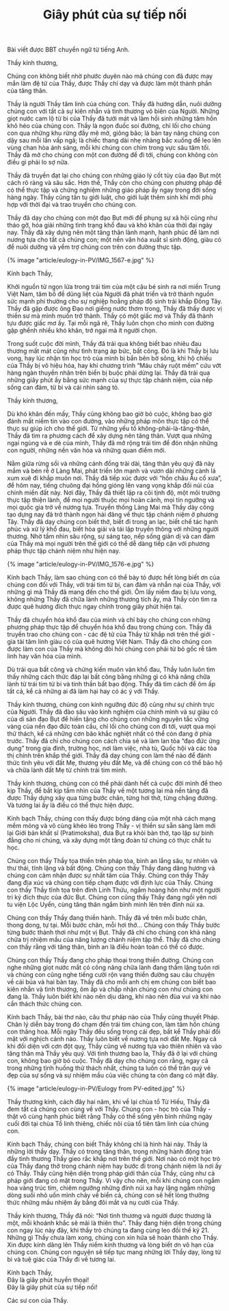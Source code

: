 ﻿---
title: Giây phút của sự tiếp nối

---

<p class="editors-note">Bài viết được BBT chuyển ngữ từ tiếng Anh.</p>

<p class="noIndent">Thầy kính thương,</p>

Chúng con không biết nhờ phước duyên nào mà chúng con đã được may mắn làm đệ tử của Thầy, được Thầy chỉ dạy và được làm một thành phần của tăng thân.

Thầy là người Thầy tâm linh của chúng con. Thầy đã hướng dẫn, nuôi dưỡng chúng con với tất cả sự kiên nhẫn và tình thương vô biên của Người. Những giọt nước cam lộ từ bi của Thầy đã tưới mát và làm hồi sinh những tâm hồn khô héo của chúng con. Thầy là ngọn đuốc soi đường, chỉ lối cho chúng con qua những khu rừng đầy mê mờ, giông bão; là bàn tay nâng chúng con dậy sau mỗi lần vấp ngã; là chiếc thang dài nhẹ nhàng bắc xuống để leo lên vùng chan hòa ánh sáng, mỗi khi chúng con chìm trong vực sâu tăm tối. Thầy đã mở cho chúng con một con đường để đi tới, chúng con không còn điều gì phải lo sợ nữa.

Thầy đã truyền đạt lại cho chúng con những giáo lý cốt tủy của đạo Bụt một cách rõ ràng và sâu sắc. Hơn thế, Thầy còn cho chúng con phương pháp để có thể thực tập và chứng nghiệm những giáo pháp ấy ngay trong đời sống hàng ngày. Thầy cũng tân tu giới luật, cho giới luật thêm sinh khí mới phù hợp với thời đại và trao truyền cho chúng con.

Thầy đã dạy cho chúng con một đạo Bụt mới để phụng sự xã hội cũng như tháo gỡ, hóa giải những tình trạng khổ đau và khó khăn của thời đại ngày nay. Thầy đã xây dựng nên một tăng thân lành mạnh, hạnh phúc để làm nơi nương tựa cho tất cả chúng con; một nền văn hóa xuất sĩ sinh động, giàu có để nuôi dưỡng và yểm trợ chúng con trên con đường thực tập.

{% image "article/eulogy-in-PV/IMG_1567-e.jpg" %}

<p class="noIndent">Kính bạch Thầy,</p>

Khởi nguồn từ ngọn lửa trong trái tim của một cậu bé sinh ra nơi miền Trung Việt Nam, tâm bồ đề dũng liệt của Người đã phát triển và trở thành nguồn sức mạnh phi thường cho sự nghiệp hoằng pháp độ sinh trải khắp Đông Tây. Thầy đã gặp được ông Đạo nơi giếng nước thơm trong, Thầy đã thấy được vị thiền sư mà mình muốn trở thành. Thầy có một giấc mơ và Thầy đã thành tựu được giấc mơ ấy. Tại mỗi ngã rẽ, Thầy luôn chọn cho mình con đường gập ghềnh nhiều khó khăn, trở ngại mà ít người chọn.

Trong suốt cuộc đời mình, Thầy đã trải qua không biết bao nhiêu đau thương mất mát cũng như tình trạng áp bức, bất công. Đó là khi Thầy bị lưu vong, hay lúc nhận tin học trò của mình bị bắn bên bờ sông, khi hộ chiếu của Thầy bị vô hiệu hóa, hay khi chương trình “Máu chảy ruột mềm” cứu vớt hàng ngàn thuyền nhân trên biển bị buộc phải dừng lại. Thầy đã trải qua những giây phút ấy bằng sức mạnh của sự thực tập chánh niệm, của nếp sống can đảm, từ bi và cái nhìn sáng tỏ.

<p class="noIndent">Thầy kính thương,</p>

Dù khó khăn đến mấy, Thầy cũng không bao giờ bỏ cuộc, không bao giờ đánh mất niềm tin vào con đường, vào những pháp môn thực tập có thể thực sự giúp ích cho thế giới. Từ những yếu tố không-phải-là-tăng-thân, Thầy đã tìm ra phương cách để xây dựng nên tăng thân. Vượt qua những ngại ngùng và e dè của mình, Thầy đã mở rộng trái tim để đón nhận những con người, những nền văn hóa và những quan điểm mới.

Nằm giữa rừng sồi và những cánh đồng trải dài, tăng thân yêu quý đã nảy mầm và bén rễ ở Làng Mai, phát triển lớn mạnh và vươn dài những cành lá xum xuê đi khắp muôn nơi. Thầy đã tiếp xúc được với “hồn châu Âu cổ xưa”, để hôm nay, tiếng chuông đại hồng gióng lên vang vọng khắp đồi núi của chính miền đất này. Nơi đây, Thầy đã thiết lập ra cõi tịnh độ, một môi trường thực tập thiện lành, để mọi người thuộc mọi hoàn cảnh, mọi tín ngưỡng và mọi quốc gia trở về nương tựa. Truyền thống Làng Mai mà Thầy dày công tạo dựng nay đã trở thành ngọn hải đăng về thực tập chánh niệm ở phương Tây. Thầy đã dạy chúng con biết thở, biết đi trong an lạc, biết chế tác hạnh phúc và xử lý khổ đau, biết hòa giải và tái lập truyền thông với những người thương. Nhờ tầm nhìn sâu rộng, sự sáng tạo, nếp sống giản dị và can đảm của Thầy mà mọi người trên thế giới có thể dễ dàng tiếp cận với phương pháp thực tập chánh niệm như hiện nay. 

{% image "article/eulogy-in-PV/IMG_1576-e.jpg" %}

Kính bạch Thầy, làm sao chúng con có thể bày tỏ được hết lòng biết ơn của chúng con đối với Thầy, với trái tim từ bi, can đảm và nhẫn nại của Thầy, với những gì mà Thầy đã mang đến cho thế giới. Ôm lấy niềm đau bị lưu vong, không những Thầy đã chữa lành những thương tích ấy, mà Thầy còn tìm ra được quê hương đích thực ngay chính trong giây phút hiện tại.

Thầy đã chuyển hóa khổ đau của mình và chỉ bày cho chúng con những phương pháp thực tập để chuyển hóa khổ đau trong chúng con. Thầy đã truyền trao cho chúng con - các đệ tử của Thầy từ khắp nơi trên thế giới - gia tài tâm linh giàu có của quê hương Việt Nam. Thầy đã cho chúng con được làm con của Thầy mà không đòi hỏi chúng con phải từ bỏ gốc rễ tâm linh hay văn hóa của mình. 

Dù trải qua bất công và chứng kiến muôn vàn khổ đau, Thầy luôn luôn tìm thấy những cách thức đáp lại bất công bằng những gì có khả năng chữa lành từ trái tim từ bi và tinh thần bất bạo động. Thầy đã tìm cách để ôm ấp tất cả, kể cả những ai đã làm hại hay có ác ý với Thầy. 

Thầy kính thương, chúng con kính ngưỡng đức độ cũng như sự chính trực của Người. Thầy đã đào sâu vào kinh nghiệm của chính mình và sự giàu có của di sản đạo Bụt để hiến tặng cho chúng con những nguyên tắc vững vàng của nền đạo đức toàn cầu, chỉ lối cho chúng con đi tới, vượt qua mọi thử thách, kể cả những cơn bão khắc nghiệt nhất có thể còn đang ở phía trước. Thầy đã chỉ cho chúng con cách chia sẻ và làm lan tỏa “đạo đức ứng dụng” trong gia đình, trường học, nơi làm việc, nhà tù, Quốc hội và các tòa thị chính trên khắp thế giới. Thầy đã dạy chúng con làm thế nào để đánh thức tình yêu với đất Mẹ, thương yêu đất Mẹ, và để chúng con có thể bảo hộ và chữa lành đất Mẹ từ chính trái tim mình. 

Thầy kính thương, chúng con có thể phải dành hết cả cuộc đời mình để theo kịp Thầy, để bắt kịp tầm nhìn của Thầy về một tương lai mà nền tảng đã được Thầy dựng xây qua từng bước chân, từng hơi thở, từng chặng đường. Và tương lai ấy là điều có thể thực hiện được. 

Kính bạch Thầy, chúng con thấy được bóng dáng của một nhà cách mạng mềm mỏng và vô cùng khéo léo trong Thầy - vị thiền sư sẵn sàng làm mới lại Giới bản khất sĩ (Pratimoksha), đưa Bụt ra khỏi bàn thờ, tạo lập sự bình đẳng cho ni chúng, và xây dựng một tăng đoàn tứ chúng có thực chất tu học.

Chúng con thấy Thầy tọa thiền trên pháp tòa, bình an lắng sâu, tự nhiên và thư thái, tĩnh lặng và bất động. Chúng con thấy Thầy đang dâng hương và chúng con cảm nhận được sự nhất tâm của Thầy. Chúng con thấy Thầy đang địa xúc và chúng con tiếp chạm được với định lực của Thầy. Chúng con thấy Thầy tĩnh tọa trên đỉnh Linh Thứu, ngắm hoàng hôn như một người tri kỷ đích thực của đức Bụt. Chúng con cũng thấy Thầy đang ngồi yên nơi tu viện Lộc Uyển, cùng tăng thân ngắm bình minh lên trên đỉnh núi xa. 

Chúng con thấy Thầy đang thiền hành. Thầy đã về trên mỗi bước chân, thong dong, tự tại. Mỗi bước chân, mỗi hơi thở… Chúng con thấy Thầy bước từng bước thảnh thơi như một vị Bụt. Thầy đã chỉ cho chúng con khả năng chữa trị nhiệm mầu của năng lượng chánh niệm tập thể. Thầy đã cho chúng con thấy rằng với tăng thân, bình an là điều hoàn toàn có thể có được. 

Chúng con thấy Thầy đang cho pháp thoại trong thiền đường. Chúng con nghe những giọt nước mắt có công năng chữa lành đang thầm lặng tuôn rơi và chúng con cũng nghe tiếng cười rộn vang thiền đường sau câu chuyện về cái búa và hai bàn tay. Thầy đã cho mỗi anh chị em chúng con biết bao kiên nhẫn và tình thương, ôm ấp và chấp nhận chúng con như chúng con đang là. Thầy luôn biết khi nào nên dịu dàng, khi nào nên đùa vui và khi nào cần thách thức chúng con. 

Kính bạch Thầy, bài thơ nào, câu thư pháp nào của Thầy cũng thuyết Pháp. Chân lý diễn bày trong đó chạm đến trái tim chúng con, làm tâm hồn chúng con thăng hoa. Mỗi ngày Thầy đều sống trong cái đẹp, bất kể Thầy phải đối mặt với nghịch cảnh nào. Thầy luôn biết về nương tựa nơi đất Mẹ. Ngay cả khi đối diện với cơn đột quỵ, Thầy cũng về nương tựa vào thiên nhiên và vào tăng thân mà Thầy yêu quý. Với tình thương bao la, Thầy đã ở lại với chúng con, không bao giờ bỏ cuộc. Thầy đã dạy cho chúng con rằng, ngay cả trong những tình huống thử thách nhất, chúng ta luôn có thể trân quý vẻ đẹp của sự sống và sự nhiệm mầu của việc chúng ta còn đang có mặt đây.

{% image "article/eulogy-in-PV/Eulogy from PV-edited.jpg" %}

Thầy thương kính, cách đây hai năm, khi về lại chùa tổ Từ Hiếu, Thầy đã đem tất cả chúng con cùng về với Thầy. Chúng con - học trò của Thầy - thật vô cùng hạnh phúc biết rằng Thầy có thể sống yên bình những ngày cuối đời tại chùa Tổ linh thiêng, chiếc nôi của tổ tiên tâm linh của chúng con.

Kính bạch Thầy, chúng con biết Thầy không chỉ là hình hài này. Thầy là những lời thầy dạy. Thầy có trong tăng thân, trong những hành động tràn đầy tình thương Thầy gieo rắc khắp nơi trên thế giới. Nơi nào có một học trò của Thầy đang thở trong chánh niệm hay bước đi trong chánh niệm là nơi ấy có Thầy. Thầy cũng hiện diện trong pháp giới thân của Thầy, cũng như cả pháp giới đang có mặt trong Thầy. Vì vậy cho nên, mỗi khi chúng con ngắm hoa vàng trúc tím, chiêm ngưỡng những đỉnh núi xa hay lặng ngắm những dòng suối nhỏ uốn mình chảy về biển cả, chúng con sẽ hết lòng thưởng thức những mầu nhiệm ấy bằng đôi mắt và nụ cười của Thầy. 

Thầy kính thương, Thầy đã nói: “Nơi tình thương và người được thương là một, mỗi khoảnh khắc sẽ mãi là thiên thu”. Thầy đang hiện diện trong chúng con ngay lúc này đây, khi thầy trò chúng ta đang cùng leo đồi thế kỷ 21. Những gì Thầy chưa làm xong, chúng con xin hứa sẽ hoàn thành cho Thầy. Xin được kính dâng lên Thầy niềm kính thương và lòng biết ơn vô hạn của chúng con. Chúng con nguyện sẽ tiếp tục mang những lời Thầy dạy, lòng từ bi và tuệ giác của Thầy đi về tương lai. 

<p class="noIndent">Kính bạch Thầy,<br/>
Đây là giây phút huyền thoại!<br/>
Đây là giây phút của sự tiếp nối!<br/></p>

<p class="noIndent">Các sư con của Thầy.</p>
